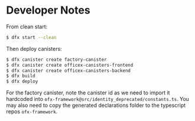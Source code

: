 # Developer Notes

From clean start:

```sh
$ dfx start --clean
```

Then deploy canisters:

```sh
$ dfx canister create factory-canister
$ dfx canister create officex-canisters-frontend
$ dfx canister create officex-canisters-backend
$ dfx build
$ dfx deploy
```

For the factory canister, note the canister id as we need to import it hardcoded into `ofx-framework@src/identity_deprecated/constants.ts`. You may also need to copy the generated declarations folder to the typescript repos `ofx-framework`.
